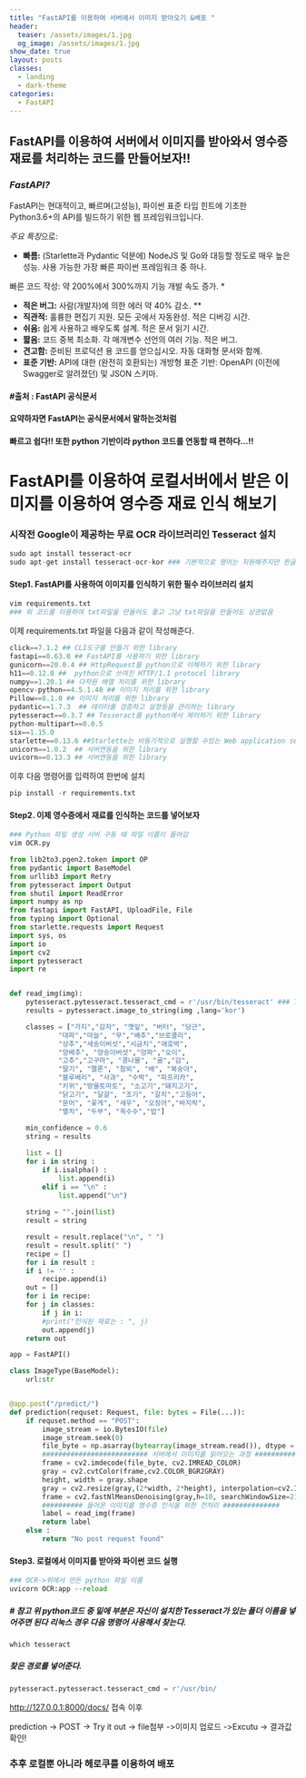 ```yaml
---
title: "FastAPI를 이용하여 서버에서 이미지 받아오기 &배포 "
header:
  teaser: /assets/images/1.jpg
  og_image: /assets/images/1.jpg
show_date: true
layout: posts
classes:
  - landing
  - dark-theme
categories:
  - FastAPI
---      
```


## FastAPI를 이용하여 서버에서 이미지를 받아와서 영수증 재료를 처리하는 코드를 만들어보자!! 

### *FastAPI?*

FastAPI는 현대적이고, 빠르며(고성능), 파이썬 표준 타입 힌트에 기초한 Python3.6+의 API를 빌드하기 위한 웹 프레임워크입니다.

*주요 특징*으로:

* **빠름:** (Starlette과 Pydantic 덕분에) NodeJS 및 Go와 대등할 정도로 매우 높은 성능. 사용 가능한 가장 빠른 파이썬 프레임워크 중 하나.

빠른 코드 작성: 약 200%에서 300%까지 기능 개발 속도 증가. *

* **적은 버그:** 사람(개발자)에 의한 에러 약 40% 감소. **
* **직관적:** 훌륭한 편집기 지원. 모든 곳에서 자동완성. 적은 디버깅 시간.
* **쉬움:** 쉽게 사용하고 배우도록 설계. 적은 문서 읽기 시간.
* **짧음:** 코드 중복 최소화. 각 매개변수 선언의 여러 기능. 적은 버그.
* **견고함:** 준비된 프로덕션 용 코드를 얻으십시오. 자동 대화형 문서와 함께.
* **표준 기반:** API에 대한 (완전히 호환되는) 개방형 표준 기반: OpenAPI (이전에 Swagger로 알려졌던) 및 JSON 스키마.

#### #출처 : FastAPI 공식문서
#### 요약하자면 FastAPI는 공식문서에서 말하는것처럼
#### 빠르고 쉽다!! 또한 python 기반이라 python 코드를 연동할 때 편하다...!!


# FastAPI를 이용하여 로컬서버에서 받은 이미지를 이용하여 영수증 재료 인식 해보기

### 시작전 Google이 제공하는 무료 OCR 라이브러리인 Tesseract 설치

```python
sudo apt install tesseract-ocr 
sudo apt-get install tesseract-ocr-kor ### 기본적으로 영어는 지원해주지만 한글은 따로 설치 필요
```


#### Step1. FastAPI를 사용하여 이미지를 인식하기 위한 필수 라이브러리 설치

```python
vim requirements.txt 
### 위 코드를 이용하여 txt파일을 만들어도 좋고 그냥 txt파일을 만들어도 상관없음
```
이제 requirements.txt 파일을 다음과 같이 작성해준다.

```python
click==7.1.2 ## CLI도구를 만들기 위한 library
fastapi==0.63.0 ## FastAPI를 사용하기 위한 library
gunicorn==20.0.4 ## HttpRequest를 python으로 이해하기 위한 library
h11==0.12.0 ##  python으로 쓰여진 HTTP/1.1 protocol library
numpy==1.20.1 ## 다차원 배열 처리를 위한 library
opencv-python==4.5.1.48 ## 이미지 처리를 위한 library
Pillow==8.1.0 ## 이미지 처리를 위한 library
pydantic==1.7.3  ## 데이터를 검증하고 설정등을 관리하는 library 
pytesseract==0.3.7 ## Tesseract를 python에서 제어하기 위한 library
python-multipart==0.0.5 
six==1.15.0
starlette==0.13.6 ##Starlette는 비동기적으로 실행할 수있는 Web application server  tarlette는 Uvicorn 위에서 실행
unicorn==1.0.2  ## 서버연동을 위한 library
uvicorn==0.13.3 ## 서버연동을 위한 library
```
이후 다음 명령어를 입력하여 한번에 설치
```python
pip install -r requirements.txt
```

#### Step2. 이제 영수증에서 재료를 인식하는 코드를 넣어보자  
```python
### Python 파일 생성 서버 구동 때 파일 이름이 들어감
vim OCR.py
```

```python
from lib2to3.pgen2.token import OP
from pydantic import BaseModel
from urllib3 import Retry
from pytesseract import Output
from shutil import ReadError
import numpy as np
from fastapi import FastAPI, UploadFile, File
from typing import Optional
from starlette.requests import Request
import sys, os
import io
import cv2
import pytesseract
import re


def read_img(img):
    pytesseract.pytesseract.tesseract_cmd = r'/usr/bin/tesseract' ### Tesseract가 들어가 있는 폴더 이름
    results = pytesseract.image_to_string(img ,lang='kor')

    classes = ["가지","감자", "깻잎", "버터", "당근",
            "대파","마늘", "무","배추","브로콜리",
            "상추","새송이버섯","시금치","애호박",
            "양배추", "양송이버섯","양파","오이",
            "고추","고구마", "콩나물", "귤","감",
            "딸기", "멜론", "참외", "배", "복숭아",
            "블루베리", "사과", "수박", "파프리카",
            "키위","방울토마토", "소고기","돼지고기",
            "닭고기", "달걀", "조기", "갈치","고등어",
            "문어", "꽃게", "새우", "오징어","바지락",
            "멸치", "두부", "옥수수","밥"]
       
    min_confidence = 0.6
    string = results

    list = []
    for i in string :
        if i.isalpha() :
            list.append(i)
        elif i == "\n" :
            list.append("\n")
        
    string = "".join(list)
    result = string

    result = result.replace("\n", " ")
    result = result.split(" ")
    recipe = []
    for i in result :
    if i != '' :
        recipe.append(i)
    out = []
    for i in recipe:
    for j in classes:
        if j in i:
        #print("인식된 재료는 : ", j)
        out.append(j)
    return out

app = FastAPI()

class ImageType(BaseModel):
    url:str


@app.post("/predict/")
def prediction(requset: Request, file: bytes = File(...)):
    if requset.method == "POST":
        image_stream = io.BytesIO(file)
        image_stream.seek(0)
        file_byte = np.asarray(bytearray(image_stream.read()), dtype = np.uint8)
        ########################## 서버에서 이미지를 읽어오는 과정 #####################
        frame = cv2.imdecode(file_byte, cv2.IMREAD_COLOR)
        gray = cv2.cvtColor(frame,cv2.COLOR_BGR2GRAY)
        height, width = gray.shape
        gray = cv2.resize(gray,(2*width, 2*height), interpolation=cv2.INTER_LINEAR)
        frame = cv2.fastNlMeansDenoising(gray,h=10, searchWindowSize=21,templateWindowSize=7)
        ########## 들어온 이미지를 영수증 인식을 위한 전처리 ##############
        label = read_img(frame)
        return label
    else :
        return "No post request found"
```

#### Step3. 로컬에서 이미지를 받아와 파이썬 코드 실행
```python
### OCR->위에서 만든 python 파일 이름
uvicorn OCR:app --reload
```

##### # 참고 위 python코드 중 밑에 부분은 자신이 설치한 Tesseract가 있는 폴더 이름을 넣어주면 된다 리눅스 경우 다음 명령어 사용해서 찾는다.
```python
which tesseract
```
##### 찾은 경로를 넣어준다.
```python
pytesseract.pytesseract.tesseract_cmd = r'/usr/bin/ 
```
http://127.0.0.1:8000/docs/ 접속 이후

prediction -> POST -> Try it out -> file첨부 ->이미지 업로드 ->Excutu -> 결과값 확인!

### 추후 로컬뿐 아니라 헤로쿠를 이용하여 배포 



